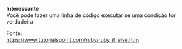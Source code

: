 **Interessante**  
Você pode fazer uma linha de código executar se uma condição for verdadeira  

Fonte:  
https://www.tutorialspoint.com/ruby/ruby_if_else.htm  
